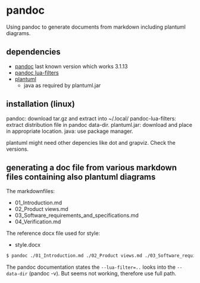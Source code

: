 # pandoc

Using pandoc to generate documents from markdown including plantuml diagrams.

## dependencies

- [pandoc](https://pandoc.org/) last known version which works 3.1.13
- [pandoc lua-filters](https://github.com/pandoc/lua-filters?tab=readme-ov-file)
- [plantuml](https://plantuml.com/)
  - java as required by plantuml.jar
 
## installation (linux)

pandoc: download tar.gz and extract into ~/.local/
pandoc-lua-filters: extract distribution file in pandoc data-dir.
plantuml.jar: download and place in appropriate location.
java: use package manager.

plantuml might need other depencies like dot and grapviz. Check the versions.

## generating a doc file from various markdown files containing also plantuml diagrams

The markdownfiles:
- 01_Introduction.md
- 02_Product views.md
- 03_Software_requirements_and_specifications.md
- 04_Verification.md

The reference docx file used for style:
 - style.docx

```bash
$ pandoc ./01_Introduction.md ./02_Product views.md ./03_Software_requirements_and_specifications.md ./04_Verification.md -f markdown -t docx --reference-doc=./style.docx --toc --embed-resources --standalone --lua-filter=~/.local/share/pandoc/filters/diagram-generator.lua --metadata=plantumlPath:"<path-to>/plantuml.jar" -o output.docx
```

The pandoc documentation states the `--lua-filter=..` looks into the `--data-dir` (pandoc -v). But seems not working, therefore use full path.
